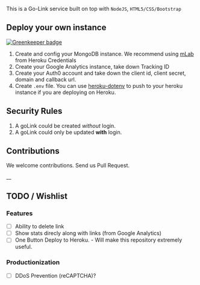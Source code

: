 This is a Go-Link service built on top with `NodeJS`, `HTML5/CSS/Bootstrap`


## Deploy your own instance

[![Greenkeeper badge](https://badges.greenkeeper.io/xinbenlv/open-golinks.svg)](https://greenkeeper.io/)

1. Create and config your MongoDB instance. We recommend using [mLab](https://mlab.com/) from Heroku Credentials
2. Create your Google Analytics instance, take down Tracking ID
3. Create your Auth0 account and take down the client id, client secret, domain and callback url.
4. Create `.env` file. You can use [heroku-dotenv](https://www.npmjs.com/package/heroku-dotenv) to push to your heroku instance if you are deploying on Heroku.

## Security Rules
1. A goLink could be created *without* login.
2. A goLink could only be updated **with** login.

## Contributions
We welcome contributions. Send us Pull Request.

__
## TODO / Wishlist

### Features
 - [ ] Ability to delete link
 - [ ] Show stats direcly along with links (from Google Analytics)
 - [ ] One Button Deploy to Heroku. -  Will make this repository extremely useful.
 
### Productionization
 - [ ] DDoS Prevention (reCAPTCHA)?
